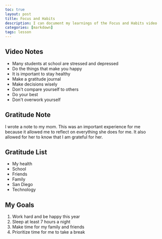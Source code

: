 ```yaml
---
toc: true
layout: post
title: Focus and Habits
description: I can document my learnings of the Focus and Habits video here.
categories: [markdown]
tags: lesson
---
```


## Video Notes
- Many students at school are stressed and depressed
- Do the things that make you happy
- It is important to stay healthy
- Make a gratitude journal
- Make decisions wisely 
- Don't compare yourself to others
- Do your best
- Don't overwork yourself

## Gratitude Note
I wrote a note to my mom. This was an important experience for me because it allowed me to reflect on everything she does for me. It also allowed for her to know that I am grateful for her.


## Gratitude List
- My health 
- School
- Friends
- Family
- San Diego
- Technology

## My Goals
1. Work hard and be happy this year
2. Sleep at least 7 hours a night
3. Make time for my family and friends
4. Prioritize time for me to take a break